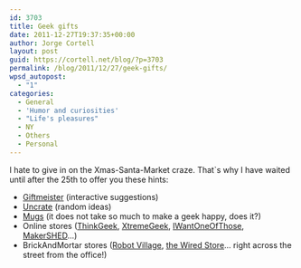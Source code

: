 ```yaml
---
id: 3703
title: Geek gifts
date: 2011-12-27T19:37:35+00:00
author: Jorge Cortell
layout: post
guid: https://cortell.net/blog/?p=3703
permalink: /blog/2011/12/27/geek-gifts/
wpsd_autopost:
  - "1"
categories:
  - General
  - 'Humor and curiosities'
  - "Life's pleasures"
  - NY
  - Others
  - Personal
---
```

I hate to give in on the Xmas-Santa-Market craze. That`s why I have waited until after the 25th to offer you these hints:

  * <a title="https://www.giftmeister.com/" href="https://www.giftmeister.com/" target="_blank">Giftmeister</a> (interactive suggestions)
  * <a title="https://uncrate.com/" href="https://uncrate.com/" target="_blank">Uncrate</a> (random ideas)
  * <a title="https://www.makeuseof.com/tag/10-awesome-novelty-geek-mugs-created/" href="https://www.makeuseof.com/tag/10-awesome-novelty-geek-mugs-created/" target="_blank">Mugs</a> (it does not take so much to make a geek happy, does it?)
  * Online stores (<a title="https://www.thinkgeek.com/" href="https://www.thinkgeek.com/" target="_blank">ThinkGeek</a>, <a title="https://www.x-tremegeek.com/" href="https://www.x-tremegeek.com/" target="_blank">XtremeGeek</a>, <a title="https://www.iwantoneofthose.com/" href="https://www.iwantoneofthose.com/" target="_blank">IWantOneOfThose</a>, <a title="https://www.makershed.com/" href="https://www.makershed.com/" target="_blank">MakerSHED</a>...)
  * BrickAndMortar stores (<a title="https://robotvillage.com/" href="https://robotvillage.com/" target="_blank">Robot Village</a>, <a title="https://store.wired.com/" href="https://store.wired.com/" target="_blank">the Wired Store</a>... right across the street from the office!)